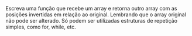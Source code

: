 Escreva uma função que recebe um array e retorna outro array com as posições invertidas em relação ao original. Lembrando que o array original não pode ser alterado.
Só podem ser utilizadas estruturas de repetição simples, como for, while, etc.